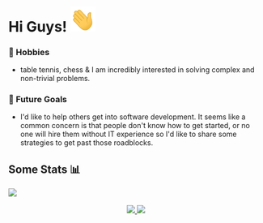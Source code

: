 # Hi Guys! <img src="images/wave.gif" width="50px">



### :sunrise_over_mountains: Hobbies
- table tennis, chess & I am incredibly interested in solving complex and non-trivial problems. 
&nbsp;

### :dart: Future Goals
- I'd like to help others get into software development.  It seems like a common concern is that people don't know how to get started, or no one will hire them without IT experience so I'd like to share some strategies to get past those roadblocks. 

## Some Stats 📊
![](https://komarev.com/ghpvc/?username=FocusCript&style=flat&color=yellow)

<div align="center">
  <a href="https://github.com/FocusCript">
  <img height="180em" src="https://github-readme-stats.vercel.app/api?username=FocusCript&show_icons=true&theme=dracula&include_all_commits=true&count_private=true"/>
  <img height="180em" src="https://github-readme-stats.vercel.app/api/top-langs/?username=FocusCript&layout=compact&langs_count=7&theme=dracula"/>
</div>
